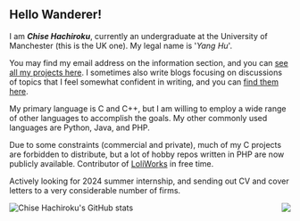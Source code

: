 ## Hello Wanderer!

I am ***Chise Hachiroku***, currently an undergraduate at the University of Manchester (this is the UK one). My legal name is '*Yang Hu*'.

You may find my email address on the information section, and you can [see all my projects here](https://c86.ac.cn/project/). I sometimes also write blogs focusing on discussions of topics that I feel somewhat confident in writing, and you can [find them here](https://c86.ac.cn/blog/).

My primary language is C and C++, but I am willing to employ a wide range of other languages to accomplish the goals. My other commonly used languages are Python, Java, and PHP.

Due to some constraints (commercial and private), much of my C projects are forbidden to distribute, but a lot of hobby repos written in PHP are now publicly available. Contributor of [LoliWorks](https://loli.works/) in free time.

Actively looking for 2024 summer internship, and sending out CV and cover letters to a very considerable number of firms.

<img align="right" src="https://github-readme-stats.vercel.app/api/top-langs/?username=C8620"/>

![Chise Hachiroku's GitHub stats](https://github-readme-stats.vercel.app/api?username=C8620&count_private=true)
<!--
**c86-moe/c86-moe** is a ✨ _special_ ✨ repository because its `README.md` (this file) appears on your GitHub profile.

Here are some ideas to get you started:

- 🔭 I’m currently working on ...
- 🌱 I’m currently learning ...
- 👯 I’m looking to collaborate on ...
- 🤔 I’m looking for help with ...
- 💬 Ask me about ...
- 📫 How to reach me: ...
- 😄 Pronouns: ...
- ⚡ Fun fact: ...
-->
